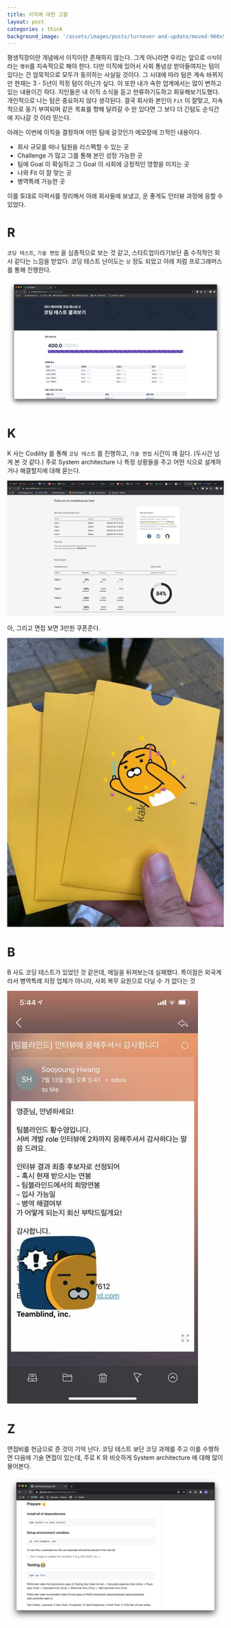 ```yaml
---
title: 이직에 대한 고찰
layout: post
categories : think
background_image: '/assets/images/posts/turnover-and-update/moved-960x500.jpg'
---
```


평생직장이란 개념에서 이직이란 존재하지 않는다.
그게 아니라면 우리는 앞으로 `이직`이라는 `행위`를 지속적으로 해야 한다.
다만 이직에 있어서 사회 통념상 받아들여지는 텀이 있다는 건 암묵적으로 모두가 동의하는 사실일 것이다.
그 시대에 따라 텀은 계속 바뀌지만 현재는 3 - 5년이 적정 텀이 아닌가 싶다.
이 또한 내가 속한 업계에서는 많이 변하고 있는 내용이긴 하다.
지인들은 내 이직 소식을 듣고 만류하기도하고 회유해보기도했다. 
개인적으로 나는 텀은 중요하지 않다 생각된다.
결국 회사와 본인이 `Fit` 이 잘맞고, 지속적으로 동기 부여되며 같은 목표를 향해 달려갈 수 만 있다면 그 보다 더 긴텀도 순식간에 지나갈 것 이라 믿는다. 

아래는 이번에 이직을 결정하며 어떤 팀에 갈것인가 메모장에 끄적인 내용이다.

- 회사 규모를 떠나 팀원을 리스펙할 수 있는 곳
- Challenge 가 많고 그를 통해 본인 성정 가능한 곳
- 팀에 Goal 이 확실하고 그 Goal 이 사회에 긍정적인 영향을 미치는 곳
- 나와 Fit 이 잘 맞는 곳
- 병역특례 가능한 곳

이를 토대로 이력서를 정리해서 아래 회사들에 보냈고, 운 좋게도 인터뷰 과정에 응할 수 있었다.

# R

`코딩 테스트`, `기술 면접` 을 심층적으로 보는 것 같고, 스타트업이라기보단 좀 수직적인 회사 같다는 느낌을 받았다.
코딩 테스트 난이도는 `상` 정도 되었고 아래 처럼 프로그래머스를 통해 진행한다.

![](/assets/images/posts/turnover-and-update/3.png)

# K

K 사는 Codility 를 통해 `코딩 테스트` 를 진행하고, `기술 면접` 시간이 꽤 길다. (두시간 넘게 본 것 같다.)
주로 System architecture 나 특정 상황들을 주고 어떤 식으로 설계하거나 해결할지에 대해 묻는다.

![](/assets/images/posts/turnover-and-update/4.png)

아, 그리고 면접 보면 3만원 쿠폰준다.

![](/assets/images/posts/turnover-and-update/2.jpg)

# B

B 사도 코딩 테스트가 있었던 것 같은데, 메일을 뒤져보는데 실패했다.
특이점은 외국계라서 병역특례 지정 업체가 아니라, 사회 복무 요원으로 다닐 수 가 없다는 것

![](/assets/images/posts/turnover-and-update/1.jpg)

# Z

면접비를 현금으로 준 것이 기억 난다. 
코딩 테스트 보단 코딩 과제를 주고 이를 수행하면 다음에 기술 면접이 있는데, 주로 K 와 비슷하게 System architecture 에 대해 많이 물어본다.

![](/assets/images/posts/turnover-and-update/5.png)



